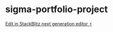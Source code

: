 # sigma-portfolio-project

[Edit in StackBlitz next generation editor ⚡️](https://stackblitz.com/~/github.com/GabLai/sigma-portfolio-project)